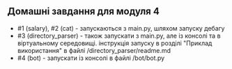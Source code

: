 ## Домашні завдання для модуля 4

- #1 (salary), #2 (cat) - запускаються з main.py, шляхом запуску дебагу
- #3 (directory_parser) - також запускати з main.py, але із консолі та в віртуальному середовищі.
інструкція запуску в розділі "Приклад використання" в файлі /directory_parser/readme.md
- #4 (bot) - запускати із консолі в файлі /bot/bot.py
